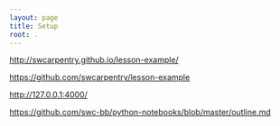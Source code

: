 ```yaml
---
layout: page
title: Setup
root: .
---
```



http://swcarpentry.github.io/lesson-example/

https://github.com/swcarpentry/lesson-example

http://127.0.0.1:4000/

https://github.com/swc-bb/python-notebooks/blob/master/outline.md